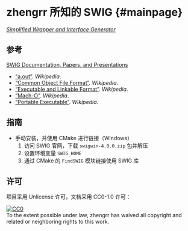 # zhengrr 所知的 SWIG                                                {#mainpage}

[*Simplified Wrapper and Interface Generator*](http://swig.org/)

## 参考

[SWIG Documentation, Papers, and Presentations](http://swig.org/doc.html)

*   [“a.out”](https://wikipedia.org/wiki/A.out). *Wikipedia*.
*   [“Common Object File Format”](https://wikipedia.org/wiki/COFF). *Wikipedia*.
*   [“Executable and Linkable Format”](https://wikipedia.org/wiki/Executable_and_Linkable_Format). *Wikipedia*.
*   [“Mach-O”](https://wikipedia.org/wiki/Mach-O). *Wikipedia*.
*   [“Portable Executable”](https://wikipedia.org/wiki/Portable_Executable). *Wikipedia*.

## 指南

*   手动安装，并使用 CMake 进行链接（Windows）
    1.  访问 SWIG 官网，下载 `swigwin-4.0.0.zip` 包并解压
    2.  设置环境变量 `SWIG_HOME`
    3.  通过 CMake 的 `FindSWIG` 模块链接使用 SWIG 库

## 许可

项目采用 Unlicense 许可，文档采用 CC0-1.0 许可：

<p xmlns:dct="https://purl.org/dc/terms/">
  <a rel="license"
     href="https://creativecommons.org/publicdomain/zero/1.0/">
    <img src="https://licensebuttons.net/p/zero/1.0/88x31.png" style="border-style: none;" alt="CC0" />
  </a>
  <br />
  To the extent possible under law,
  <span resource="[_:publisher]" rel="dct:publisher">
    <span property="dct:title">zhengrr</span></span>
  has waived all copyright and related or neighboring rights to this work.
</p>
